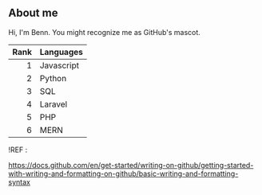 ## About me

Hi, I'm Benn. You might recognize me as GitHub's mascot.

| Rank | Languages |
|-----:|-----------|
|     1| Javascript|
|     2| Python    |
|     3| SQL       |
|     4| Laravel   |
|     5| PHP       |
|     6| MERN      |





!REF :

https://docs.github.com/en/get-started/writing-on-github/getting-started-with-writing-and-formatting-on-github/basic-writing-and-formatting-syntax
